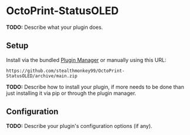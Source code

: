 # OctoPrint-StatusOLED

**TODO:** Describe what your plugin does.

## Setup

Install via the bundled [Plugin Manager](https://docs.octoprint.org/en/main/bundledplugins/pluginmanager.html)
or manually using this URL:

    https://github.com/stealthmonkey99/OctoPrint-StatusOLED/archive/main.zip

**TODO:** Describe how to install your plugin, if more needs to be done than just installing it via pip or through
the plugin manager.

## Configuration

**TODO:** Describe your plugin's configuration options (if any).
